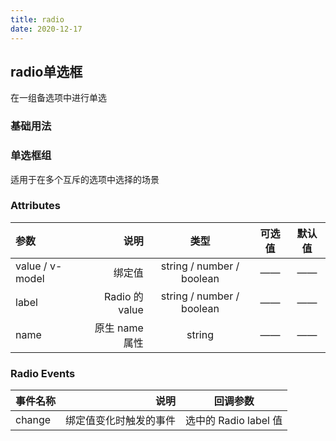 ```yaml
---
title: radio
date: 2020-12-17
---
```


## radio单选框
在一组备选项中进行单选

### 基础用法

<template>
  <demo-block class="demo-box">
    <div class="source" slot="source">
    <!-- 展示的组件内容 -->
      <tex-radio label="1" v-model="value" @change="handleChange"></tex-radio>
      <tex-radio label="0" v-model="value" @change="handleChange"></tex-radio>
    </div>
    <div class="highlight" slot="highlight" >
      <!-- desciption -->
      <p>要使用 <code>Radio</code> 组件，只需要设置<code>v-model</code>绑定变量，选中意味着变量的值为相应 Radio <code>label</code>属性的值，<code>label</code>可以是<code>String</code>、<code>Number</code>或<code>Boolean</code>。</p>
     <div class="description">
     </div>
      <pre v-highlight>
              <code class="language-html">{{radiohtml}}</code>
              <code class="language-js">{{radiojs}}</code>
        </pre>
    </div>
  </demo-block>
</template>

### 单选框组
适用于在多个互斥的选项中选择的场景

<template>
  <demo-block class="demo-box">
    <div class="source" slot="source">
    <!-- 展示的组件内容 -->
        <tex-radio-group v-model="options" @change="handleChange">
            <tex-radio label="1">A</tex-radio>
            <tex-radio label="2">B</tex-radio>
            <tex-radio label="3">C</tex-radio>
        </tex-radio-group>
    </div>
    <div class="highlight" slot="highlight" >
      <!-- desciption -->
      <P>结合<code>tex-radio-group</code>元素和子元素<code>tex-radio</code>可以实现单选组，在<code>tex-radio-group</code>中绑定<code>v-model</code>，在<code>tex-radio</code>中设置好<code>label</code>即可，无需再给每一个<code>tex-radio</code>绑定变量另外，还提供了<code>change</code>事件来响应变化，它会传入一个参数<code>value</code>。</P>
     <div class="description">
     </div>
      <pre v-highlight>
              <code class="language-html">{{radiohtml1}}</code>
              <code class="language-js">{{radiojs1}}</code>
        </pre>
    </div>
  </demo-block>
</template>

<script>
export default{
    data(){
        return{
            value:'1',
            options:'1',
            radiohtml:`<template>
  <tex-radio v-model="value" label="1" @change="handleChange">备选项</tex-radio>
  <tex-radio v-model="value" label="2" @change="handleChange">备选项</tex-radio>
</template>`,
            radiojs:`export default {
  data() {
    return {
      value:''
    };
  },
};`,
            radiohtml1:`<template>
         <tex-radio-group v-model="options" @change="handleChange">
            <tex-radio label="1">A</tex-radio>
            <tex-radio label="2">B</tex-radio>
            <tex-radio label="3">C</tex-radio>
        </tex-radio-group>
</template>`,
            radiojs1:`export default {
  data() {
    return {
     options:'1'
    };
  },
};`
        }
    },
    methods:{
        handleChange(value){
            console.log(value)
        }
    }
}
</script>

### Attributes
| 参数 | 说明 | 类型 | 可选值 | 默认值 |
| :-----| ----: | :----: | :----: | :----: | 
| value / v-model | 绑定值 | string / number / boolean  |——  |—— |
| label	 | Radio 的 value | string / number / boolean |—— |—— |
| name | 原生 name 属性 | string |—— |—— |


### Radio Events
| 事件名称 | 说明 | 回调参数 |
| :-----| ----: | :----: | 
| change | 绑定值变化时触发的事件 |选中的 Radio label 值|
